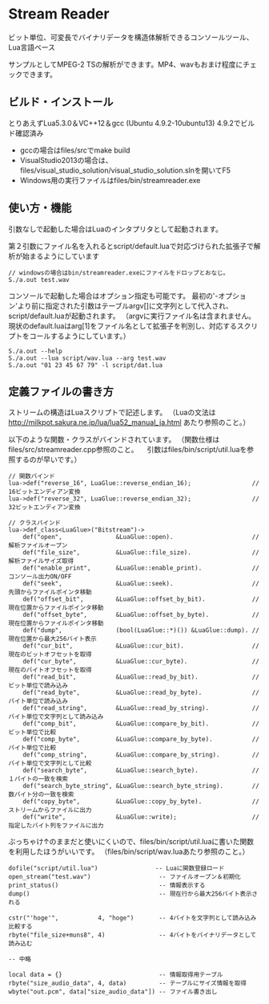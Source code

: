 # Stream Reader

ビット単位、可変長でバイナリデータを構造体解析できるコンソールツール、Lua言語ベース

サンプルとしてMPEG-2 TSの解析ができます。MP4、wavもおまけ程度にチェックできます。 

## ビルド・インストール
とりあえずLua5.3.0＆VC++12＆gcc (Ubuntu 4.9.2-10ubuntu13) 4.9.2でビルド確認済み
* gccの場合はfiles/srcでmake build
* VisualStudio2013の場合は、files/visual_studio_solution/visual_studio_solution.slnを開いてF5
* Windows用の実行ファイルはfiles/bin/streamreader.exe


## 使い方・機能
引数なしで起動した場合はLuaのインタプリタとして起動されます。

第２引数にファイル名を入れるとscript/default.luaで対応づけられた拡張子で解析が始まるようにしています

    // windowsの場合はbin/streamreader.exeにファイルをドロップとおなじ。
    S./a.out test.wav
    
コンソールで起動した場合はオプション指定も可能です。
最初の'-オプション'より前に指定された引数はテーブルargv[]に文字列として代入され、script/default.luaが起動されます。
（argvに実行ファイル名は含まれません。現状のdefault.luaはarg[1]をファイル名として拡張子を判別し、対応するスクリプトをコールするようにしています。）

    S./a.out --help
    S./a.out --lua script/wav.lua --arg test.wav
    S./a.out "01 23 45 67 79" -l script/dat.lua

## 定義ファイルの書き方

ストリームの構造はLuaスクリプトで記述します。
（Luaの文法は http://milkpot.sakura.ne.jp/lua/lua52_manual_ja.html あたり参照のこと。）

以下のような関数・クラスがバインドされています。
（関数仕様はfiles/src/streamreader.cpp参照のこと。
　引数はfiles/bin/script/util.luaを参照するのが早いです。）

	// 関数バインド
	lua->def("reverse_16", LuaGlue::reverse_endian_16);                 // 16ビットエンディアン変換
	lua->def("reverse_32", LuaGlue::reverse_endian_32);                 // 32ビットエンディアン変換

	// クラスバインド
	lua->def_class<LuaGlue>("Bitstream")->
		def("open",               &LuaGlue::open).                      // 解析ファイルオープン
		def("file_size",          &LuaGlue::file_size).                 // 解析ファイルサイズ取得
		def("enable_print",       &LuaGlue::enable_print).              // コンソール出力ON/OFF
		def("seek",               &LuaGlue::seek).                      // 先頭からファイルポインタ移動
		def("offset_bit",         &LuaGlue::offset_by_bit).             // 現在位置からファイルポインタ移動
		def("offset_byte",        &LuaGlue::offset_by_byte).            // 現在位置からファイルポインタ移動
		def("dump",               (bool(LuaGlue::*)()) &LuaGlue::dump). // 現在位置から最大256バイト表示
		def("cur_bit",            &LuaGlue::cur_bit).                   // 現在のビットオフセットを取得
		def("cur_byte",           &LuaGlue::cur_byte).                  // 現在のバイトオフセットを取得
		def("read_bit",           &LuaGlue::read_by_bit).               // ビット単位で読み込み
		def("read_byte",          &LuaGlue::read_by_byte).              // バイト単位で読み込み
		def("read_string",        &LuaGlue::read_by_string).            // バイト単位で文字列として読み込み
		def("comp_bit",           &LuaGlue::compare_by_bit).            // ビット単位で比較
		def("comp_byte",          &LuaGlue::compare_by_byte).           // バイト単位で比較
		def("comp_string",        &LuaGlue::compare_by_string).         // バイト単位で文字列として比較
		def("search_byte",        &LuaGlue::search_byte).               // １バイトの一致を検索
		def("search_byte_string", &LuaGlue::search_byte_string).        // 数バイト分の一致を検索
		def("copy_byte",          &LuaGlue::copy_by_byte).              // ストリームからファイルに出力
		def("write",              &LuaGlue::write);                     // 指定したバイト列をファイルに出力

ぶっちゃけ↑のままだと使いにくいので、files/bin/script/util.luaに書いた関数を利用したほうがいいです。
（files/bin/script/wav.luaあたり参照のこと。）

    dofile("script/util.lua")                -- Luaに関数登録ロード
    open_stream("test.wav")                   -- ファイルオープン＆初期化
    print_status()                            -- 情報表示する
    dump()                                    -- 現在行から最大256バイト表示される
    
    cstr("'hoge'",           4, "hoge")       -- 4バイトを文字列として読み込み比較する
    rbyte("file_size+muns8", 4)               -- 4バイトをバイナリデータとして読み込む

    -- 中略

    local data = {}                           -- 情報取得用テーブル
    rbyte("size_audio_data", 4, data)         -- テーブルにサイズ情報を取得
    wbyte("out.pcm", data["size_audio_data"]) -- ファイル書き出し
